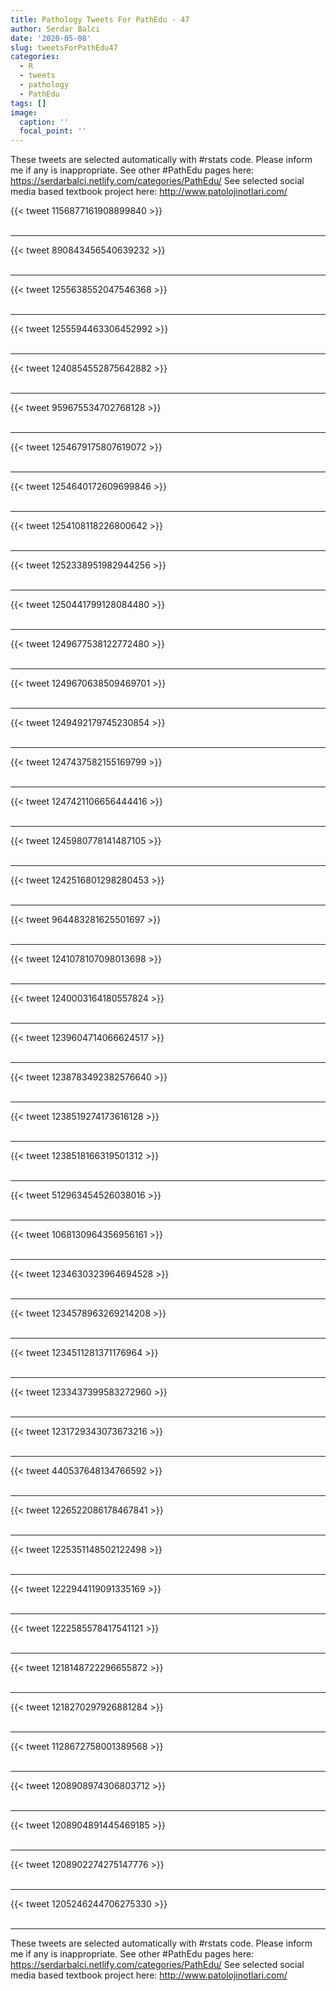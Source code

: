 ```yaml
---
title: Pathology Tweets For PathEdu - 47
author: Serdar Balci
date: '2020-05-08'
slug: tweetsForPathEdu47
categories:
  - R
  - tweets
  - pathology
  - PathEdu
tags: []
image:
  caption: ''
  focal_point: ''
---
```



These tweets are selected automatically with #rstats code. Please inform me if any is inappropriate.
See other #PathEdu pages here: https://serdarbalci.netlify.com/categories/PathEdu/ 
See selected social media based textbook project here: http://www.patolojinotlari.com/

{{< tweet 1156877161908899840 >}}
<br>
<br>
<hr>
{{< tweet 890843456540639232 >}}
<br>
<br>
<hr>
{{< tweet 1255638552047546368 >}}
<br>
<br>
<hr>
{{< tweet 1255594463306452992 >}}
<br>
<br>
<hr>
{{< tweet 1240854552875642882 >}}
<br>
<br>
<hr>
{{< tweet 959675534702768128 >}}
<br>
<br>
<hr>
{{< tweet 1254679175807619072 >}}
<br>
<br>
<hr>
{{< tweet 1254640172609699846 >}}
<br>
<br>
<hr>
{{< tweet 1254108118226800642 >}}
<br>
<br>
<hr>
{{< tweet 1252338951982944256 >}}
<br>
<br>
<hr>
{{< tweet 1250441799128084480 >}}
<br>
<br>
<hr>
{{< tweet 1249677538122772480 >}}
<br>
<br>
<hr>
{{< tweet 1249670638509469701 >}}
<br>
<br>
<hr>
{{< tweet 1249492179745230854 >}}
<br>
<br>
<hr>
{{< tweet 1247437582155169799 >}}
<br>
<br>
<hr>
{{< tweet 1247421106656444416 >}}
<br>
<br>
<hr>
{{< tweet 1245980778141487105 >}}
<br>
<br>
<hr>
{{< tweet 1242516801298280453 >}}
<br>
<br>
<hr>
{{< tweet 964483281625501697 >}}
<br>
<br>
<hr>
{{< tweet 1241078107098013698 >}}
<br>
<br>
<hr>
{{< tweet 1240003164180557824 >}}
<br>
<br>
<hr>
{{< tweet 1239604714066624517 >}}
<br>
<br>
<hr>
{{< tweet 1238783492382576640 >}}
<br>
<br>
<hr>
{{< tweet 1238519274173616128 >}}
<br>
<br>
<hr>
{{< tweet 1238518166319501312 >}}
<br>
<br>
<hr>
{{< tweet 512963454526038016 >}}
<br>
<br>
<hr>
{{< tweet 1068130964356956161 >}}
<br>
<br>
<hr>
{{< tweet 1234630323964694528 >}}
<br>
<br>
<hr>
{{< tweet 1234578963269214208 >}}
<br>
<br>
<hr>
{{< tweet 1234511281371176964 >}}
<br>
<br>
<hr>
{{< tweet 1233437399583272960 >}}
<br>
<br>
<hr>
{{< tweet 1231729343073673216 >}}
<br>
<br>
<hr>
{{< tweet 440537648134766592 >}}
<br>
<br>
<hr>
{{< tweet 1226522086178467841 >}}
<br>
<br>
<hr>
{{< tweet 1225351148502122498 >}}
<br>
<br>
<hr>
{{< tweet 1222944119091335169 >}}
<br>
<br>
<hr>
{{< tweet 1222585578417541121 >}}
<br>
<br>
<hr>
{{< tweet 1218148722296655872 >}}
<br>
<br>
<hr>
{{< tweet 1218270297926881284 >}}
<br>
<br>
<hr>
{{< tweet 1128672758001389568 >}}
<br>
<br>
<hr>
{{< tweet 1208908974306803712 >}}
<br>
<br>
<hr>
{{< tweet 1208904891445469185 >}}
<br>
<br>
<hr>
{{< tweet 1208902274275147776 >}}
<br>
<br>
<hr>
{{< tweet 1205246244706275330 >}}
<br>
<br>
<hr>


These tweets are selected automatically with #rstats code. Please inform me if any is inappropriate.
See other #PathEdu pages here: https://serdarbalci.netlify.com/categories/PathEdu/ 
See selected social media based textbook project here: http://www.patolojinotlari.com/

